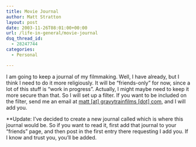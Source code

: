 ```yaml
---
title: Movie Journal
author: Matt Stratton
layout: post
date: 2003-11-26T08:01:00+00:00
url: /life-in-general/movie-journal
dsq_thread_id:
  - 28247744
categories:
  - Personal

---
```

I am going to keep a journal of my filmmaking. Well, I have already, but I think I need to do it more religiously. It will be &#8220;friends-only&#8221; for now, since a lot of this stuff is &#8220;work in progress&#8221;. Actually, I might maybe need to keep it more secure than that. So I will set up a filter. If you want to be included on the filter, send me an email at [matt [at] gravytrainfilms [dot] com][1], and I will add you.

**Update: I&#8217;ve decided to create a new journal called which is where this journal would be. So if you want to read it, first add that journal to your &#8220;friends&#8221; page, and then post in the first entry there requesting I add you. If I know and trust you, you&#8217;ll be added.</p>

 [1]: javascript:DeCryptX('3p3d3w2v0@1h2t1b0v2{3w3u0a2k2p2h1j2n0m3v0.1d2q0m')